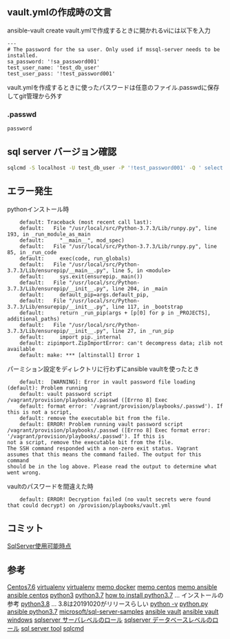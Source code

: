 ## vault.ymlの作成時の文言

ansible-vault create vault.ymlで作成するときに開かれるviには以下を入力

```
---
# The password for the sa user. Only used if mssql-server needs to be installed.
sa_password: '!sa_password001'
test_user_name: 'test_db_user'
test_user_pass: '!test_password001'
```

vault.ymlを作成するときに使ったパスワードは任意のファイル.passwdに保存してgit管理から外す

### .passwd

```
password
```

## sql server バージョン確認

```bash
sqlcmd -S localhost -U test_db_user -P '!test_password001' -Q ' select @@version, @@language'
```



## エラー発生

pythonインストール時

```
    default: Traceback (most recent call last):
    default:   File "/usr/local/src/Python-3.7.3/Lib/runpy.py", line 193, in _run_module_as_main
    default:     "__main__", mod_spec)
    default:   File "/usr/local/src/Python-3.7.3/Lib/runpy.py", line 85, in _run_code
    default:     exec(code, run_globals)
    default:   File "/usr/local/src/Python-3.7.3/Lib/ensurepip/__main__.py", line 5, in <module>
    default:     sys.exit(ensurepip._main())
    default:   File "/usr/local/src/Python-3.7.3/Lib/ensurepip/__init__.py", line 204, in _main
    default:     default_pip=args.default_pip,
    default:   File "/usr/local/src/Python-3.7.3/Lib/ensurepip/__init__.py", line 117, in _bootstrap
    default:     return _run_pip(args + [p[0] for p in _PROJECTS], additional_paths)
    default:   File "/usr/local/src/Python-3.7.3/Lib/ensurepip/__init__.py", line 27, in _run_pip
    default:     import pip._internal
    default: zipimport.ZipImportError: can't decompress data; zlib not available
    default: make: *** [altinstall] Error 1
```

パーミション設定をディレクトリに行わずにansible vaultを使ったとき

```
    default:  [WARNING]: Error in vault password file loading (default): Problem running
    default: vault password script /vagrant/provision/playbooks/.passwd ([Errno 8] Exec
    default: format error: '/vagrant/provision/playbooks/.passwd'). If this is not a script,
    default: remove the executable bit from the file.
    default: ERROR! Problem running vault password script /vagrant/provision/playbooks/.passwd ([Errno 8] Exec format error: '/vagrant/provision/playbooks/.passwd'). If this is
not a script, remove the executable bit from the file.
The SSH command responded with a non-zero exit status. Vagrant
assumes that this means the command failed. The output for this command
should be in the log above. Please read the output to determine what
went wrong.
```

vaultのパスワードを間違えた時

```
    default: ERROR! Decryption failed (no vault secrets were found that could decrypt) on /provision/playbooks/vault.yml
```

## コミット


[SqlServer使用可能時点](https://github.com/hibohiboo/develop/tree/9d899071d448fcf3af7baf07aed88ebca9f271c7/tutorial/lesson/dotnet/dotnetcore22) 


## 参考

[Centos7.6](https://www.rem-system.com/centos76-install/)
[virtualenv](https://docs.python.org/ja/3/library/venv.html)
[virtualenv](https://mycodingjp.blogspot.com/2018/12/python-venv-virtualenv.html)
[memo docker](https://qiita.com/hibohiboo/items/00f8c5e172d00c15a269)
[memo centos](https://qiita.com/hibohiboo/items/0768b594cb55346faccf)
[memo ansible](https://qiita.com/hibohiboo/items/04edd4748db266f717b2)
[ansible centos](https://ytooyama.hatenadiary.jp/entry/2017/04/19/223514)
[python3](https://weblabo.oscasierra.net/python3-centos7-yum-install/)
[python3.7](https://narito.ninja/blog/detail/20/)
[how to install python3.7](https://tecadmin.net/install-python-3-7-on-centos/) ... インストールの参考
[python3.8](https://qiita.com/ksato9700/items/3846e8db573a07c71c33) ... 3.8は20191020がリリースらしい
[python -v](https://ja.stackoverflow.com/questions/41096/python-v%E3%82%92%E5%AE%9F%E8%A1%8C%E3%81%97%E3%81%9F%E6%99%82%E3%81%AE%E3%82%A8%E3%83%A9%E3%83%BC%E3%81%A3%E3%81%BD%E3%81%84%E6%A8%99%E6%BA%96%E5%87%BA%E5%8A%9B%E3%81%AB%E3%81%A4%E3%81%84%E3%81%A6)
[python.py](https://qiita.com/hirohiro77/items/377dfc0a264acb3db222)
[ansible python3.7](https://dev.classmethod.jp/server-side/python/ansible-python3/)
[microsoft/sql-server-samples](https://github.com/microsoft/sql-server-samples/tree/master/samples/features/high%20availability/Linux/Ansible%20Playbook)
[ansible vault](http://jimaoka.hatenablog.jp/entry/ansible-vault)
[ansible vault windows](https://mseeeen.msen.jp/vagrant-ansible-local-provisioner-with-vault-password/)
[sqlserver サーバレベルのロール](https://docs.microsoft.com/ja-jp/sql/relational-databases/security/authentication-access/server-level-roles?view=sql-server-2017)
[sqlserver データベースレベルのロール](https://docs.microsoft.com/ja-jp/sql/relational-databases/security/authentication-access/database-level-roles?view=sql-server-2017)
[sql server tool](https://docs.microsoft.com/ja-jp/sql/linux/quickstart-install-connect-red-hat?view=sql-server-2017)
[sqlcmd](https://docs.microsoft.com/ja-jp/sql/tools/sqlcmd-utility?view=sql-server-2017)
